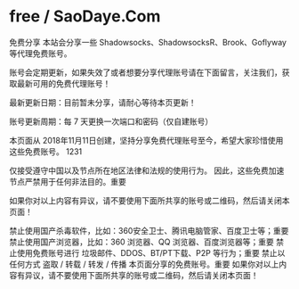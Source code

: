 # free / SaoDaye.Com

免费分享
本站会分享一些 Shadowsocks、ShadowsocksR、Brook、Goflyway 等代理免费账号。

账号会定期更新，如果失效了或者想要分享代理账号请在下面留言，关注我们，获取最新可用的免费代理账号！

最新更新日期：目前暂未分享，请耐心等待本页更新！

账号更新周期：每 7 天更换一次端口和密码（仅自建账号）

本页面从 2018年11月11日创建，坚持分享免费代理账号至今，希望大家珍惜使用这些免费账号。
1231

仅接受遵守中国以及节点所在地区法律和法规的使用行为。 因此，这些免费加速节点严禁用于任何非法目的。重要

如果你对以上内容有异议，请不要使用下面所共享的账号或二维码，然后请关闭本页面！

禁止使用国产杀毒软件，比如：360安全卫士、腾讯电脑管家、百度卫士等；重要
禁止使用国产浏览器，比如：360 浏览器、QQ 浏览器、百度浏览器等；重要
禁止使用免费账号进行 垃圾邮件、DDOS、BT/PT下载、P2P 等行为；重要
禁止以任何方式 盗取 / 转载 / 转发 / 传播 本页面分享的免费账号。重要
如果你对以上内容有异议，请不要使用下面所共享的账号或二维码，然后请关闭本页面！
